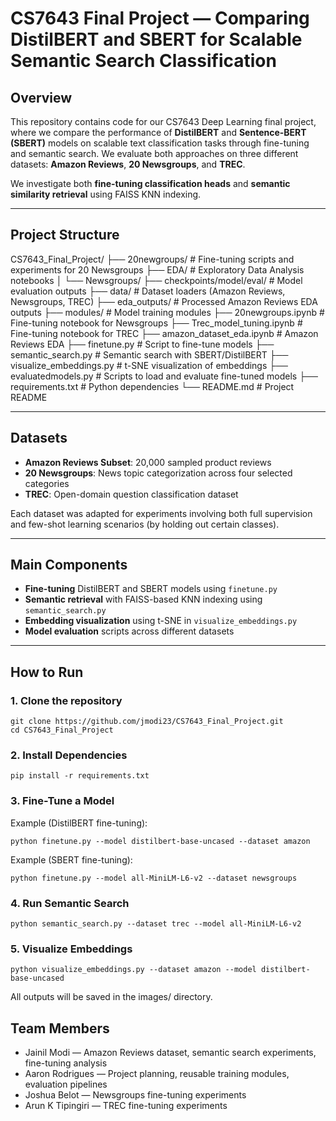 # CS7643 Final Project — Comparing DistilBERT and SBERT for Scalable Semantic Search Classification

## Overview

This repository contains code for our CS7643 Deep Learning final project, where we compare the performance of **DistilBERT** and **Sentence-BERT (SBERT)** models on scalable text classification tasks through fine-tuning and semantic search. We evaluate both approaches on three different datasets: **Amazon Reviews**, **20 Newsgroups**, and **TREC**.

We investigate both **fine-tuning classification heads** and **semantic similarity retrieval** using FAISS KNN indexing.

---

## Project Structure
CS7643_Final_Project/
├── 20newgroups/                 # Fine-tuning scripts and experiments for 20 Newsgroups
├── EDA/                         # Exploratory Data Analysis notebooks
│   └── Newsgroups/
├── checkpoints/model/eval/       # Model evaluation outputs
├── data/                         # Dataset loaders (Amazon Reviews, Newsgroups, TREC)
├── eda_outputs/                  # Processed Amazon Reviews EDA outputs
├── modules/                      # Model training modules
├── 20newgroups.ipynb             # Fine-tuning notebook for Newsgroups
├── Trec_model_tuning.ipynb        # Fine-tuning notebook for TREC
├── amazon_dataset_eda.ipynb       # Amazon Reviews EDA
├── finetune.py                    # Script to fine-tune models
├── semantic_search.py             # Semantic search with SBERT/DistilBERT
├── visualize_embeddings.py        # t-SNE visualization of embeddings
├── evaluatedmodels.py             # Scripts to load and evaluate fine-tuned models
├── requirements.txt               # Python dependencies
└── README.md                      # Project README


---

## Datasets

- **Amazon Reviews Subset**: 20,000 sampled product reviews
- **20 Newsgroups**: News topic categorization across four selected categories
- **TREC**: Open-domain question classification dataset

Each dataset was adapted for experiments involving both full supervision and few-shot learning scenarios (by holding out certain classes).

---

## Main Components

- **Fine-tuning** DistilBERT and SBERT models using `finetune.py`
- **Semantic retrieval** with FAISS-based KNN indexing using `semantic_search.py`
- **Embedding visualization** using t-SNE in `visualize_embeddings.py`
- **Model evaluation** scripts across different datasets

---

## How to Run

### 1. Clone the repository
```
git clone https://github.com/jmodi23/CS7643_Final_Project.git
cd CS7643_Final_Project
```

### 2. Install Dependencies
``` 
pip install -r requirements.txt
```

### 3. Fine-Tune a Model
Example (DistilBERT fine-tuning):
```
python finetune.py --model distilbert-base-uncased --dataset amazon
```
Example (SBERT fine-tuning):
```
python finetune.py --model all-MiniLM-L6-v2 --dataset newsgroups
```

### 4. Run Semantic Search
```
python semantic_search.py --dataset trec --model all-MiniLM-L6-v2
```


### 5. Visualize Embeddings
```
python visualize_embeddings.py --dataset amazon --model distilbert-base-uncased
```

All outputs will be saved in the images/ directory.


## Team Members
* Jainil Modi — Amazon Reviews dataset, semantic search experiments, fine-tuning analysis
* Aaron Rodrigues — Project planning, reusable training modules, evaluation pipelines
* Joshua Belot — Newsgroups fine-tuning experiments
* Arun K Tipingiri — TREC fine-tuning experiments

